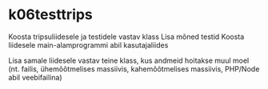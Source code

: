 # k06testtrips

Koosta tripsuliidesele ja testidele vastav klass
Lisa mõned testid
Koosta liidesele main-alamprogrammi abil kasutajaliides

Lisa samale liidesele vastav teine klass, kus andmeid hoitakse muul moel
  (nt. failis, ühemõõtmelises massiivis, kahemõõtmelises massiivis, PHP/Node abil veebifailina)
